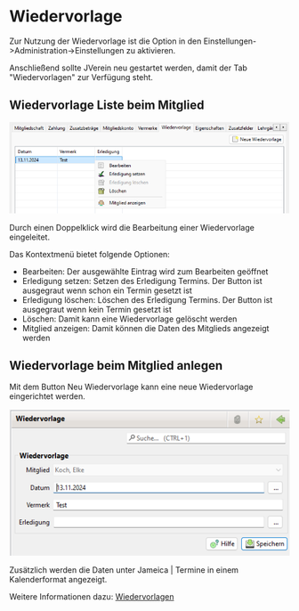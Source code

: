 # Wiedervorlage

Zur Nutzung der Wiedervorlage ist die Option in den Einstellungen->Administration->Einstellungen zu aktivieren.

Anschließend sollte JVerein neu gestartet werden, damit der Tab "Wiedervorlagen" zur Verfügung steht.

## Wiedervorlage Liste beim Mitglied

![](../../../v3.1.x/mitglieder/content/img/WiedervorlageTab.png)

Durch einen Doppelklick wird die Bearbeitung einer Wiedervorlage eingeleitet.

Das Kontextmenü bietet folgende Optionen:

* Bearbeiten: Der ausgewählte Eintrag wird zum Bearbeiten geöffnet
* Erledigung setzen: Setzen des Erledigung Termins. Der Button ist ausgegraut wenn schon ein Termin gesetzt ist
* Erledigung löschen: Löschen des Erledigung Termins. Der Button ist ausgegraut wenn kein Termin gesetzt ist
* Löschen: Damit kann eine Wiedervorlage gelöscht werden
* Mitglied anzeigen: Damit können die Daten des Mitglieds angezeigt werden

## Wiedervorlage beim Mitglied anlegen

Mit dem Button Neu Wiedervorlage kann eine neue Wiedervorlage eingerichtet werden.

![](../../../v3.1.x/mitglieder/img/WiedervorlageView.png)

Zusätzlich werden die Daten unter Jameica | Termine in einem Kalenderformat angezeigt.

Weitere Informationen dazu: [Wiedervorlagen](../../../allgemeine-funktionen/mitglieder/wiedervorlage.md)
